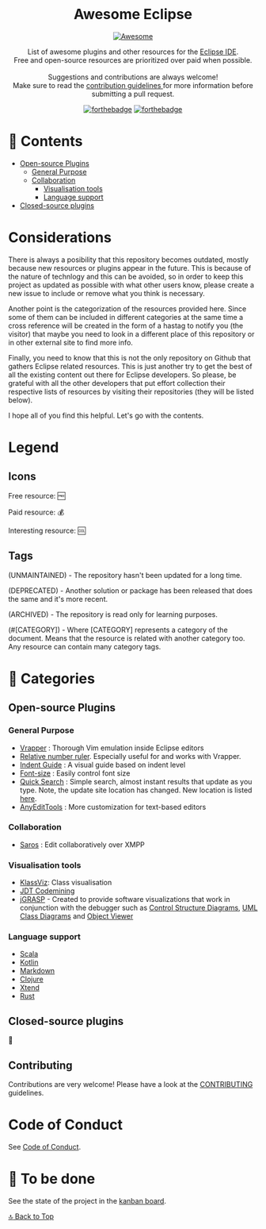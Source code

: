 <div align="center">
	<div>
		<!--<a href="https://github.com/agarcialeon/awesome-unity/">
			<img width="500" src="awesome-unity.png" alt="Awesome Unity">
		</a>-->
	</div>
  <br>
	<div>
		<h1>Awesome Eclipse</h1>		
		<a href="https://github.com/sindresorhus/awesome"> 
			<img src="https://awesome.re/badge-flat.svg" alt="Awesome">
		</a>					
		<p>
			List of awesome plugins and other resources for the <a href="https://eclipse.org/">Eclipse IDE</a>. 
			<br>
			Free and open-source resources are prioritized over paid when possible.
			<br><br>
			Suggestions and contributions are always welcome!
			<br>			
			Make sure to read the <a href="https://github.com/agarcialeon/awesome-eclipse/blob/master/CONTRIBUTING.md"> contribution guidelines </a> for more information before submitting a pull request.

[![forthebadge](https://forthebadge.com/images/badges/built-by-developers.svg)](https://forthebadge.com)
[![forthebadge](https://forthebadge.com/images/badges/cc-0.svg)](https://forthebadge.com)
		</p>
	</div>
</div>

# :bookmark_tabs: Contents

- [Open-source Plugins](#open-source-plugins)
  - [General Purpose](#general-purpose)
  - [Collaboration](#collaboration)
	- [Visualisation tools](#visualisation-tools)
	- [Language support](#language-support)
- [Closed-source plugins](#closed-source-plugins)

# Considerations <a name="considerations"></a>

There is always a posibility that this repository becomes outdated, mostly because new resources or plugins appear in the future. This is because of the nature of technlogy and this can be avoided, so in order to keep this project as updated as possible with what other users know, please create a new issue to include or remove what you think is necessary.

Another point is the categorization of the resources provided here. Since some of them can be included in different categories at the same time a cross reference will be created in the form of a hastag to notify you (the visitor) that maybe you need to look in a different place of this repository or in other external site to find more info.

Finally, you need to know that this is not the only repository on Github that gathers Eclipse related resources. This is just another try to get the best of all the existing content out there for Eclipse developers. So please, be grateful with all the other developers that put effort collection their respective lists of resources by visiting their repositories (they will be listed below).

I hope all of you find this helpful. Let's go with the contents.

# Legend <a name="legend"></a>

## Icons <a name="icons"></a>

Free resource: :free:

Paid resource: :moneybag:

Interesting resource: :cool: 

## Tags <a name="tags"></a>

(UNMAINTAINED) - The repository hasn't been updated for a long time.

(DEPRECATED) - Another solution or package has been released that does the same and it's more recent.

(ARCHIVED) - The repository is read only for learning purposes.

(#[CATEGORY]) - Where [CATEGORY] represents a category of the document. Means that the resource is related with another category too. Any resource can contain many category tags.

# :bookmark: Categories <a name="categories"></a>

## Open-source Plugins <a name="open-source-plugins"></a>

### General Purpose
* [Vrapper](https://github.com/vrapper/vrapper) : Thorough Vim emulation inside Eclipse editors
* [Relative number ruler](https://github.com/matf/relativenumberruler). Especially useful for and works with Vrapper.
* [Indent Guide](http://sschaef.github.io/IndentGuide/) : A visual guide based on indent level
* [Font-size](https://code.google.com/p/eclipse-fonts/) : Easily control font size
* [Quick Search](https://spring.io/blog/2013/07/11/eclipse-quick-search) : Simple search, almost instant results that update as you type. Note, the update site location has changed. New location is listed [here](https://spring.io/tools/sts/all).
* [AnyEditTools](https://github.com/iloveeclipse/anyedittools) : More customization for text-based editors

### Collaboration <a name="collaboration"></a>
* [Saros](http://www.saros-project.org/) : Edit collaboratively over XMPP

### Visualisation tools <a name="visualisation-tools"></a>
* [KlassViz](https://github.com/OpenKieler/klassviz): Class visualisation
* [JDT Codemining](https://github.com/angelozerr/jdt-codemining)
* [jGRASP](https://www.jgrasp.org/index.html) - Created to provide software visualizations that work in conjunction with the debugger such as [Control Structure Diagrams](https://www.jgrasp.org/csd.html), [UML Class Diagrams](https://www.jgrasp.org/uml.html) and [Object Viewer](https://www.jgrasp.org/viewers.html)

### Language support <a name="language-support"></a>
* [Scala](http://scala-ide.org/)
* [Kotlin](https://github.com/JetBrains/kotlin-eclipse/)
* [Markdown](https://github.com/winterstein/Eclipse-Markdown-Editor-Plugin)
* [Clojure](https://github.com/laurentpetit/ccw)
* [Xtend](https://www.eclipse.org/xtend/)
* [Rust](https://github.com/RustDT/RustDT)

## Closed-source plugins <a name="closed-source-plugins"></a>
:construction:

## Contributing

Contributions are very welcome!
Please have a look at the [CONTRIBUTING](https://github.com/agarcialeon/awesome-eclipse/blob/master/CONTRIBUTING.md) guidelines.

# Code of Conduct <a name="code-of-conduct"></a>

See [Code of Conduct](https://github.com/agarcialeon/awesome-eclipse/blob/master/CODE-OF-CONDUCT.md).

# :memo: To be done <a name="to-do"></a>

See the state of the project in the [kanban board](https://github.com/agarcialeon/awesome-eclipse/projects/1).

[:top: Back to Top](#awesome-unity)
